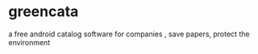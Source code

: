 greencata
=========

a free android catalog software for companies , save papers, protect the environment
